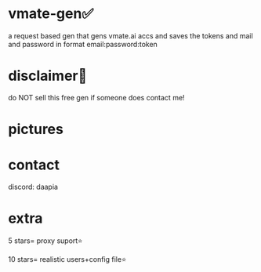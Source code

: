 # vmate-gen✅
a request based gen that gens vmate.ai accs and saves the tokens and mail and password in format email:password:token






# disclaimer📕

do NOT sell this free gen
if someone does contact me!


# pictures




# contact
discord: daapia



# extra
5 stars= proxy suport⭐

10 stars= realistic users+config file⭐
